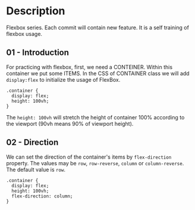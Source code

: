 # Description
Flexbox series. Each commit will contain new feature. It is a self training of flexbox usage.

## 01 - Introduction
For practicing with flexbox, first, we need a CONTEINER. Within this container we put some ITEMS.
In the CSS of CONTAINER class we will add `display:flex` to initialize the usage of FlexBox.
```
.container {
  display: flex;
  height: 100vh;
}
```
The `height: 100vh` will stretch the height of container 100% according to the viewport (90vh means 90% of viewport height).

## 02 - Direction
We can set the direction of the container's items by `flex-direction` property. The values may be `row`, `row-reverse`, `column` or `column-reverse`. The default value is `row`.
```
.container {
  display: flex;
  height: 100vh;
  flex-direction: column;
}
```
